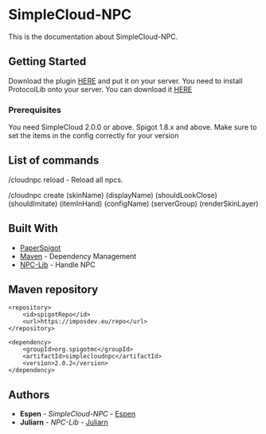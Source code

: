 # SimpleCloud-NPC

This is the documentation about SimpleCloud-NPC.

## Getting Started

Download the plugin [HERE](https://imposdev.eu/repo/org/spigotmc/simplecloudnpc/2.0.2/simplecloudnpc-2.0.2.jar) and put it on your server.
You need to install ProtocolLib onto your server. You can download it [HERE](https://github.com/dmulloy2/ProtocolLib/releases/download/4.7.0/ProtocolLib.jar)

### Prerequisites

You need SimpleCloud 2.0.0 or above.
Spigot 1.8.x and above. Make sure to set the items in the config correctly for your version

## List of commands

/cloudnpc reload - Reload all npcs.

/cloudnpc create (skinName) (displayName) (shouldLookClose) (shouldImitate) (itemInHand) (configName) (serverGroup) (renderSkinLayer)

## Built With

* [PaperSpigot](https://papermc.io/downloads)
* [Maven](https://maven.apache.org/) - Dependency Management
* [NPC-Lib](https://github.com/juliarn/NPC-Lib) - Handle NPC

## Maven repository

```maven
<repository>
    <id>spigotRepo</id>
    <url>https://imposdev.eu/repo</url>
</repository>
```

```maven
<dependency>
    <groupId>org.spigotmc</groupId>
    <artifactId>simplecloudnpc</artifactId>
    <version>2.0.2</version>
</dependency>
```

## Authors

* **Espen** - *SimpleCloud-NPC* - [Espen](https://github.com/EhreGetaken)
* **Juliarn** - *NPC-Lib* - [Juliarn](https://github.com/juliarn)
